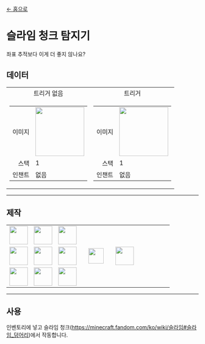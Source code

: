 [← 홈으로](../)
# 슬라임 청크 탐지기
좌표 추적보다 이게 더 좋지 않나요?

## 데이터
<table>
    <tr>
        <td align="center">트리거 없음</td>
        <td align="center">트리거</td>
    </tr>
    <tr>
        <td>
            <table>
                <tr><td align="end">이미지</td><td><img src="https://i.imgur.com/Uup8aA6.png" width="128"/></td></tr>
                <tr><td align="end">스택</td><td>1</td></tr>
                <tr><td align="end">인챈트</td><td>없음</td></tr>
            </table>
        </td>
        <td>
            <table>
                <tr><td align="end">이미지</td><td><img src="https://i.imgur.com/wPjuFeU.gif" width="128"/></td></tr>
                <tr><td align="end">스택</td><td>1</td></tr>
                <tr><td align="end">인챈트</td><td>없음</td></tr>
            </table>
        </td>
    </tr>
</table>

---

## 제작
<table>
    <tr><td><img src="https://i.imgur.com/wl43BjZ.png" width="48"/></td><td><img src="https://i.imgur.com/BmJVxtL.png" width="48"/></td><td><img src="https://i.imgur.com/uwFFtfM.png" width="48"/></td><td colspan="3"></td></tr>
    <tr><td><img src="https://i.imgur.com/wl43BjZ.png" width="48"/></td><td><img src="https://i.imgur.com/8FSBrRo.png" width="48"/></td><td><img src="https://i.imgur.com/BmJVxtL.png" width="48"/></td><td width="70" align="center"><img src="https://i.imgur.com/VE0KqIE.png" width="40"/></td><td><img src="https://i.imgur.com/Uup8aA6.png" width="48"/></td><td width="70"></td></tr>
    <tr><td><img src="https://i.imgur.com/8FSBrRo.png" width="48"/></td><td><img src="https://i.imgur.com/wl43BjZ.png" width="48"/></td><td><img src="https://i.imgur.com/wl43BjZ.png" width="48"/></td><td colspan="3"></td></tr>
</table>

---

## 사용
인벤토리에 넣고 슬라임 청크(https://minecraft.fandom.com/ko/wiki/슬라임#슬라임_덩어리)에서 작동합니다.
